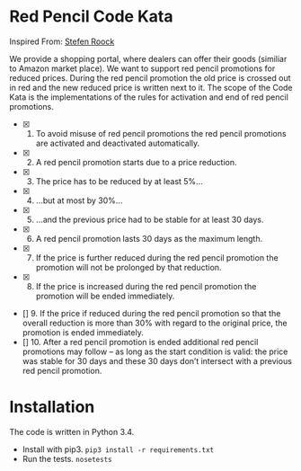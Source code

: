 Red Pencil Code Kata
====================

Inspired From: [Stefen Roock](http://stefanroock.wordpress.com/2011/03/04/red-pencil-code-kata/)


We provide a shopping portal, where dealers can offer their goods (similiar to Amazon market place). We want to support red pencil promotions for reduced prices. During the red pencil promotion the old price is crossed out in red and the new reduced price is written next to it.
The scope of the Code Kata is the implementations of the rules for activation and end of red pencil promotions.

* [X] 1. To avoid misuse of red pencil promotions the red pencil promotions are activated and deactivated automatically.
* [X] 2. A red pencil promotion starts due to a price reduction. 
* [X] 3. The price has to be reduced by at least 5%...
* [X] 4. ...but at most by 30%...
* [X] 5. ...and the previous price had to be stable for at least 30 days.
* [X] 6. A red pencil promotion lasts 30 days as the maximum length.
* [X] 7. If the price is further reduced during the red pencil promotion the promotion will not be prolonged by that reduction.
* [X] 8. If the price is increased during the red pencil promotion the promotion will be ended immediately.
* [] 9. If the price if reduced during the red pencil promotion so that the overall reduction is more than 30% with regard to the original price, the promotion is ended immediately.
* [] 10. After a red pencil promotion is ended additional red pencil promotions may follow – as long as the start condition is valid: the price was stable for 30 days and these 30 days don’t intersect with a previous red pencil promotion.

Installation
============

The code is written in Python 3.4.

* Install with pip3. `pip3 install -r requirements.txt`
* Run the tests. `nosetests`
